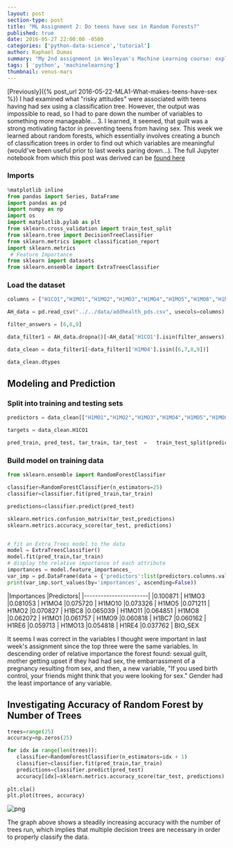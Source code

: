 ```yaml
---
layout: post
section-type: post
title: "ML Assignment 2: Do teens have sex in Random Forests?"
published: true
date: 2016-05-27 22:00:00 -0500
categories: ['python-data-science','tutorial']
author: Raphael Dumas
summary: "My 2nd assignment in Wesleyan's Machine Learning course: exploring random forests"
tags: [ 'python', 'machinelearning']
thumbnail: venus-mars  
---
```


[Previously]({% post_url 2016-05-22-MLA1-What-makes-teens-have-sex %}) I had examined what "risky attitudes" were associated with teens having had sex using a classification tree. However, the output was impossible to read, so I had to pare down the number of variables to something more manageable... 3. I learned, it seemed, that guilt was a strong motivating factor in preventing teens from having sex. This week we learned about random forests, which essentially involves creating a bunch of classification trees in order to find out which variables are meaningful (would've been useful prior to last weeks paring down...). The full Jupyter notebook from which this post was derived can be [found here](https://github.com/radumas/wesleyan-machine-learning/blob/master/machine-learning/week2/RandomForestAssignment.ipynb)

### Imports


```python
%matplotlib inline
from pandas import Series, DataFrame
import pandas as pd
import numpy as np
import os
import matplotlib.pylab as plt
from sklearn.cross_validation import train_test_split
from sklearn.tree import DecisionTreeClassifier
from sklearn.metrics import classification_report
import sklearn.metrics
 # Feature Importance
from sklearn import datasets
from sklearn.ensemble import ExtraTreesClassifier
```

### Load the dataset


```python
columns = ["H1CO1","H1MO1","H1MO2","H1MO3","H1MO4","H1MO5","H1MO8","H1MO9","H1MO10","H1MO11","H1MO13","H1RE4","H1RE6","H1BC8","H1BC7","BIO_SEX"]

AH_data = pd.read_csv("../../data/addhealth_pds.csv", usecols=columns)

filter_answers = [6,8,9]

data_filter1 = AH_data.dropna()[~AH_data['H1CO1'].isin(filter_answers)]

data_clean = data_filter1[~data_filter1['H1MO4'].isin([6,7,8,9])]

data_clean.dtypes
```


## Modeling and Prediction

### Split into training and testing sets


```python
predictors = data_clean[["H1MO1","H1MO2","H1MO3","H1MO4","H1MO5","H1MO8","H1MO9","H1MO10","H1MO11","H1MO13","H1RE4","H1RE6","H1BC8","H1BC7","BIO_SEX"]]

targets = data_clean.H1CO1

pred_train, pred_test, tar_train, tar_test  =   train_test_split(predictors, targets, test_size=.4)

```

### Build model on training data


```python
from sklearn.ensemble import RandomForestClassifier

classifier=RandomForestClassifier(n_estimators=25)
classifier=classifier.fit(pred_train,tar_train)

predictions=classifier.predict(pred_test)

sklearn.metrics.confusion_matrix(tar_test,predictions)
sklearn.metrics.accuracy_score(tar_test, predictions)


# fit an Extra Trees model to the data
model = ExtraTreesClassifier()
model.fit(pred_train,tar_train)
# display the relative importance of each attribute
importances = model.feature_importances_
var_imp = pd.DataFrame(data = {'predictors':list(predictors.columns.values),'importances':importances})
print(var_imp.sort_values(by='importances', ascending=False))
```
|Importances |Predictors|
|-----------------------|
|0.100871 | H1MO3
|0.081053 | H1MO4
|0.075720 | H1MO10
|0.073326 | H1MO5
|0.071211 | H1MO2
|0.070827 | H1BC8
|0.065039 | H1MO11
|0.064851 | H1MO8
|0.062072 | H1MO1
|0.061757 | H1MO9
|0.060818 | H1BC7
|0.060162 | H1RE6
|0.059713 | H1MO13
|0.054818 | H1RE4
|0.037762 | BIO_SEX


It seems I was correct in the variables I thought were important in last week's assignment since the top three were the same variables. In descending order of relative importance the forest found: sexual guilt, mother getting upset if they had had sex, the embarrassment of a pregnancy resulting from sex, and then, a new variable, "If you used birth control, your friends might think that you were looking for sex." Gender had the least importance of any variable. 

## Investigating Accuracy of Random Forest by Number of Trees


```python
trees=range(25)
accuracy=np.zeros(25)

for idx in range(len(trees)):
   classifier=RandomForestClassifier(n_estimators=idx + 1)
   classifier=classifier.fit(pred_train,tar_train)
   predictions=classifier.predict(pred_test)
   accuracy[idx]=sklearn.metrics.accuracy_score(tar_test, predictions)
   
plt.cla()
plt.plot(trees, accuracy)
```

![png](https://raw.githubusercontent.com/radumas/wesleyan-machine-learning/master/machine-learning/week2/RandomForestAssignment_files/RandomForestAssignment_10_1.png)


The graph above shows a steadily increasing accuracy with the number of trees run, which implies that multiple decision trees are necessary in order to properly classify the data.